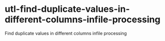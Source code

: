 # utl-find-duplicate-values-in-different-columns-infile-processing
Find duplicate values in different columns infile processing
